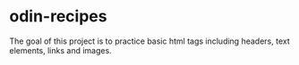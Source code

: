 # odin-recipes

The goal of this project is to practice basic html tags including headers, text elements, links and images.